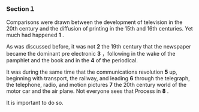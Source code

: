 ### Section１ 

Comparisons were drawn between the development of television in the 20th century and the diffusion of printing in the 15th and 16th centuries. Yet much had happened **1** . 



As was discussed before, it was not **2** the 19th century that the newspaper became the dominant pre electronic **3** ，following in the wake of the pamphlet and the book and in the **4** of the periodical. 



It was during the same time that the communications revolution **5** up, beginning with transport, the railway, and leading **6** through the telegraph, the telephone, radio, and motion pictures **7** the 20th century world of the motor car and the air plane. Not everyone sees that Process in **8** . 



It is important to do so.
